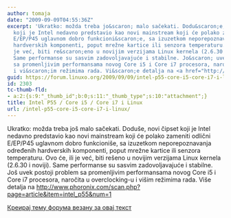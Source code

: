 ```yaml
---
author: tomaja
date: "2009-09-09T04:55:36Z"
excerpt: 'Ukratko: možda treba jo&scaron; malo sačekati. Dodu&scaron;e, novi čipset
  koji je Intel nedavno predstavio kao novi mainstream koji će polako zameniti odlični
  E/EP/P45 uglavnom dobro funkcioni&scaron;e, sa izuzetkom neporepoznavanja određenih
  hardverskih komponenti, poput mrežne kartice ili senzora temperaturu. Ovo će, ili
  je već, biti re&scaron;eno u novijim verzijama Linux kernela (2.6.30 i noviji).
  Same performanse su sasvim zadovoljavajuće i stabilne. Jo&scaron; uvek postoji problem
  sa promenljivim performansama novog Core i5 i Core i7 procesora, naročita u overclocking-u
  i vi&scaron;im režimima rada. Vi&scaron;e detalja na <a href="http://www.phoronix.com/scan.php?page=article&amp;item=intel_p55&amp;num=1">http://www.phoronix.com/scan.php?page=article&amp;item=intel_p55&amp;num=1</a>'
guid: https://forum.linuxo.org/2009/09/09/intel-p55-core-i5-core-i7-i-linux/
id: 2303
tc-thumb-fld:
- a:2:{s:9:"_thumb_id";b:0;s:11:"_thumb_type";s:10:"attachment";}
title: Intel P55 / Core i5 / Core i7 i Linux
url: /intel-p55-core-i5-core-i7-i-linux/
---
```

Ukratko: možda treba jo&scaron; malo sačekati. Dodu&scaron;e, novi čipset koji je Intel nedavno predstavio kao novi mainstream koji će polako zameniti odlični E/EP/P45 uglavnom dobro funkcioni&scaron;e, sa izuzetkom neporepoznavanja određenih hardverskih komponenti, poput mrežne kartice ili senzora temperaturu. Ovo će, ili je već, biti re&scaron;eno u novijim verzijama Linux kernela (2.6.30 i noviji). Same performanse su sasvim zadovoljavajuće i stabilne. Jo&scaron; uvek postoji problem sa promenljivim performansama novog Core i5 i Core i7 procesora, naročita u overclocking-u i vi&scaron;im režimima rada. Vi&scaron;e detalja na <http://www.phoronix.com/scan.php?page=article&item=intel_p55&num=1><!--break-->

[Креирај тему форума везану за овај текст](https://linuxo.org/nova-tema-na-forumu/?se_pid=2303)